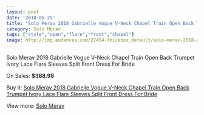 ```yaml
---
layout: post
date: '2018-05-25'
title: "Solo Merav 2018 Gabrielle Vogue V-Neck Chapel Train Open Back Trumpet Ivory Lace Flare Sleeves Split Front Dress For Bride"
category: Solo Merav
tags: ["style","open","flare","front","chapel"]
image: http://img.eudances.com/27454-thickbox_default/solo-merav-2018-gabrielle-vogue-v-neck-chapel-train-open-back-trumpet-ivory-lace-flare-sleeves-split-front-dress-for-bride.jpg
---
```

Solo Merav 2018 Gabrielle Vogue V-Neck Chapel Train Open Back Trumpet Ivory Lace Flare Sleeves Split Front Dress For Bride

On Sales: **$388.98**
<a href="https://www.eudances.com/en/solo-merav/9163-solo-merav-2018-gabrielle-vogue-v-neck-chapel-train-open-back-trumpet-ivory-lace-flare-sleeves-split-front-dress-for-bride.html"><amp-img layout="responsive" width="600" height="600" src="//img.eudances.com/27454-thickbox_default/solo-merav-2018-gabrielle-vogue-v-neck-chapel-train-open-back-trumpet-ivory-lace-flare-sleeves-split-front-dress-for-bride.jpg" alt="Solo Merav 2018 Gabrielle Vogue V-Neck Chapel Train Open Back Trumpet Ivory Lace Flare Sleeves Split Front Dress For Bride 0" /></a>
<a href="https://www.eudances.com/en/solo-merav/9163-solo-merav-2018-gabrielle-vogue-v-neck-chapel-train-open-back-trumpet-ivory-lace-flare-sleeves-split-front-dress-for-bride.html"><amp-img layout="responsive" width="600" height="600" src="//img.eudances.com/27457-thickbox_default/solo-merav-2018-gabrielle-vogue-v-neck-chapel-train-open-back-trumpet-ivory-lace-flare-sleeves-split-front-dress-for-bride.jpg" alt="Solo Merav 2018 Gabrielle Vogue V-Neck Chapel Train Open Back Trumpet Ivory Lace Flare Sleeves Split Front Dress For Bride 1" /></a>
<a href="https://www.eudances.com/en/solo-merav/9163-solo-merav-2018-gabrielle-vogue-v-neck-chapel-train-open-back-trumpet-ivory-lace-flare-sleeves-split-front-dress-for-bride.html"><amp-img layout="responsive" width="600" height="600" src="//img.eudances.com/27456-thickbox_default/solo-merav-2018-gabrielle-vogue-v-neck-chapel-train-open-back-trumpet-ivory-lace-flare-sleeves-split-front-dress-for-bride.jpg" alt="Solo Merav 2018 Gabrielle Vogue V-Neck Chapel Train Open Back Trumpet Ivory Lace Flare Sleeves Split Front Dress For Bride 2" /></a>
<a href="https://www.eudances.com/en/solo-merav/9163-solo-merav-2018-gabrielle-vogue-v-neck-chapel-train-open-back-trumpet-ivory-lace-flare-sleeves-split-front-dress-for-bride.html"><amp-img layout="responsive" width="600" height="600" src="//img.eudances.com/27455-thickbox_default/solo-merav-2018-gabrielle-vogue-v-neck-chapel-train-open-back-trumpet-ivory-lace-flare-sleeves-split-front-dress-for-bride.jpg" alt="Solo Merav 2018 Gabrielle Vogue V-Neck Chapel Train Open Back Trumpet Ivory Lace Flare Sleeves Split Front Dress For Bride 3" /></a>

Buy it: [Solo Merav 2018 Gabrielle Vogue V-Neck Chapel Train Open Back Trumpet Ivory Lace Flare Sleeves Split Front Dress For Bride](https://www.eudances.com/en/solo-merav/9163-solo-merav-2018-gabrielle-vogue-v-neck-chapel-train-open-back-trumpet-ivory-lace-flare-sleeves-split-front-dress-for-bride.html "Solo Merav 2018 Gabrielle Vogue V-Neck Chapel Train Open Back Trumpet Ivory Lace Flare Sleeves Split Front Dress For Bride")

View more: [Solo Merav](https://www.eudances.com/en/138-solo-merav "Solo Merav")
